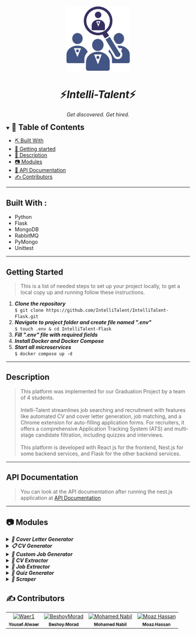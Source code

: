<div align="center">
<img src="docs/logo.png" alt="Intelli-Talent" border="0" style="width: 35%; height: 35%;">
<h1/>
</div>

<div align="center">
    <h1 align='center'>⚡️<i>Intelli-Talent</i>⚡️</h1>
    <p><i>Get discovered. Get hired.</i></p>
</div>

<details open="open">
<summary>
<h2 style="display:inline">📝 Table of Contents</h2>
</summary>

- [⛏️ Built With](#built-with)
- [🏁 Getting started](#getting-started)
- [🏁 Description](#Description)
- [📷 Modules](#modules)
- [🏁 API Documentation](#API-Documentation)
- [✍️ Contributors](#contributors)
</details>

<hr>

<h2 href="#built-with">Built With : </h2>
 <ul>
  <li>Python</li>
  <li>Flask</li>
  <li>MongoDB</li>
  <li>RabbitMQ</li>
  <li>PyMongo</li>
  <li>Unittest</li>
 </ul>
<hr>

<h2 href="#getting-started">Getting Started</h2>
<blockquote>
  <p>This is a list of needed steps to set up your project locally, to get a local copy up and running follow these instructions.
 </p>
</blockquote>
<ol>
  <li><strong><em>Clone the repository</em></strong>
    <div>
        <code>$ git clone https://github.com/IntelliTalent/IntelliTalent-Flask.git</code>
    </div>
  </li>
  <li><strong><em>Navigate to project folder and create file named ".env"</em></strong>
    <div>
        <code>$ touch .env & cd IntelliTalent-Flask</code>
    </div>
  </li>
  <li><strong><em>Fill ".env" file with required fields</em></strong>
  </li>
  <li><strong><em>Install Docker and Docker Compose</em></strong>
  </li>
  <li><strong><em>Start all microservices</em></strong>
    <div>
        <code>$ docker compose up -d</code>
    </div>
  </li>

</ol>
<hr>

<h2  href="#Description">Description</h2>
<blockquote>
  <p>
  This platform was implemented for our Graduation Project by a team of 4 students.
  <br>
  <br>
  Intelli-Talent streamlines job searching and recruitment with features like automated CV and cover letter generation, job matching, and a Chrome extension for auto-filling application forms. For recruiters, it offers a comprehensive Application Tracking System (ATS) and multi-stage candidate filtration, including quizzes and interviews.
  <br>
  <br>
  This platform is developed with React js for the frontend, Nest.js for some backend services, and Flask for the other backend services.
 </p>
</blockquote>
<hr>
<h2 href="#API-Documentation">API Documentation</h2>
<blockquote>
  <p>
  You can look at the API documentation after running the nest.js application at <a href="http://localhost:3000/api/v1/docs#/">API Documentation</a>
  </p>
</blockquote>
<hr>

<h2 href="#modules">📷 Modules</h2>

<details>
<summary>
<h4 style="display:inline">
<strong><em>📝 Cover Letter Generator</em></strong></h4>
</summary>

- Validation and template selection based on word embedding similarity.
- Template filling and file uploading.

</details>

<details>
<summary>
<h4 style="display:inline">
<strong><em>📋 CV Generator </em></strong></h4>
</summary>

- Validation.
- Template filling and file uploading.

</details>

<details>
<summary>
<h4 style="display:inline">
<strong><em>💼 Custom Job Generator</em></strong></h4>
</summary>

- Extract common patterns from user job creation prompts.
- Generate structured jobs to be inserted into DB.

</details>

<details>
<summary>
<h4 style="display:inline">
<strong><em>📃 CV Extractor</em></strong></h4>
</summary>

- Extract multiple sections information from user CV, (education, experience, ...)
- Helps to easily create powerful profiles for users.

</details>

<details>
<summary>
<h4 style="display:inline">
<strong><em>👔 Job Extractor</em></strong></h4>
</summary>

- Extract information from unstrctured jobs (scraped from multiple channels, LinkedIn, Wuzzuf, ...).
- Genereate structured jobs to be inserted into DB.

</details>

<details>
<summary>
<h4 style="display:inline">
<strong><em>🔡 Quiz Generator</em></strong></h4>
</summary>

- Map wanted job skills into certain topics.
- Generate MCQ quizzes based on wanted topics.

</details>

<details>
<summary>
<h4 style="display:inline">
<strong><em>🔎 Scraper </em></strong></h4>
</summary>

- Periodically scrapes jobs from multiple channels, currently, LinkedIn & Wuzzuf.
- Periodically checks whether jobs are active/not active in all channels.

</details>

<h2 href="#Contributors">✍️ Contributors</h2>

<table>
<tr>
<td align="center">
<a href="https://github.com/Waer1" target="_black">
<img src="https://avatars.githubusercontent.com/u/70758177?v=4" width="150px;" alt="Waer1"/><br /><sub><b>Yousef Alwaer</b></sub></a><br />
</td>

<td align="center">
<a href="https://github.com/BeshoyMorad" target="_black">
<img src="https://avatars.githubusercontent.com/u/82404564?v=4" width="150px;" alt="BeshoyMorad"/><br /><sub><b>Beshoy Morad</b></sub></a><br />
</td>

<td align="center">
<a href="https://github.com/mohamednabilabdelfattah" target="_black">
<img src="https://avatars.githubusercontent.com/u/76039904?v=4" width="150px;" alt="Mohamed Nabil"/><br /><sub><b>Mohamed Nabil</b></sub></a><br />
</td>

<td align="center">
<a href="https://github.com/MoazHassan2022" target="_black">
<img src="https://avatars.githubusercontent.com/u/87096647?v=4" width="150px;" alt="Moaz Hassan"/><br /><sub><b>Moaz Hassan</b></sub></a><br />
</td>

</tr>
</table>
